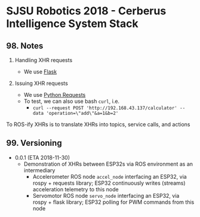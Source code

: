 # SJSU Robotics 2018 - Cerberus Intelligence System Stack

## 98. Notes
1. Handling XHR requests
    * We use [Flask](http://flask.pocoo.org/)

2. Issuing XHR requests
    * We use [Python Requests](http://docs.python-requests.org/en/master/)
    * To test, we can also use bash `curl`, i.e.
        * `curl --request POST 'http://192.168.43.137/calculator' --data 'operation=\"add\"&a=1&b=2'`

To ROS-ify XHRs is to translate XHRs into topics, service calls, and actions


## 99. Versioning
* 0.0.1 (ETA 2018-11-30)
    * Demonstration of XHRs between ESP32s via ROS environment as an intermediary
        * Accelerometer ROS node `accel_node` interfacing an ESP32, via rospy + requests library; ESP32 continuously writes (streams) acceleration telemetry to this node
        * Servomotor ROS node `servo_node` interfacing an ESP32, via rospy + flask library; ESP32 polling for PWM commands from this node
